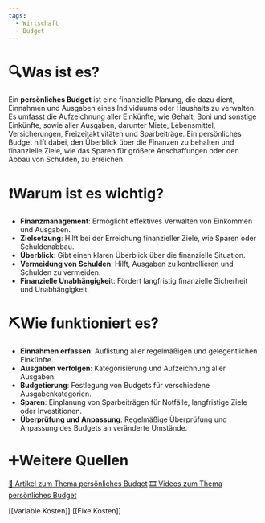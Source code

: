 ```yaml
---
tags:
  - Wirtschaft
  - Budget
---
```

# 🔍Was ist es?
Ein **persönliches Budget** ist eine finanzielle Planung, die dazu dient, Einnahmen und Ausgaben eines Individuums oder Haushalts zu verwalten. Es umfasst die Aufzeichnung aller Einkünfte, wie Gehalt, Boni und sonstige Einkünfte, sowie aller Ausgaben, darunter Miete, Lebensmittel, Versicherungen, Freizeitaktivitäten und Sparbeiträge. Ein persönliches Budget hilft dabei, den Überblick über die Finanzen zu behalten und finanzielle Ziele, wie das Sparen für größere Anschaffungen oder den Abbau von Schulden, zu erreichen.

# ❗Warum ist es wichtig?
- **Finanzmanagement**: Ermöglicht effektives Verwalten von Einkommen und Ausgaben.
- **Zielsetzung**: Hilft bei der Erreichung finanzieller Ziele, wie Sparen oder Schuldenabbau.
- **Überblick**: Gibt einen klaren Überblick über die finanzielle Situation.
- **Vermeidung von Schulden**: Hilft, Ausgaben zu kontrollieren und Schulden zu vermeiden.
- **Finanzielle Unabhängigkeit**: Fördert langfristig finanzielle Sicherheit und Unabhängigkeit.

# ⛏Wie funktioniert es?
- **Einnahmen erfassen**: Auflistung aller regelmäßigen und gelegentlichen Einkünfte.
- **Ausgaben verfolgen**: Kategorisierung und Aufzeichnung aller Ausgaben.
- **Budgetierung**: Festlegung von Budgets für verschiedene Ausgabenkategorien.
- **Sparen**: Einplanung von Sparbeiträgen für Notfälle, langfristige Ziele oder Investitionen.
- **Überprüfung und Anpassung**: Regelmäßige Überprüfung und Anpassung des Budgets an veränderte Umstände.

# ➕Weitere Quellen
[📄 Artikel zum Thema persönliches Budget](https://www.google.com/search?q=pers%C3%B6nliches+Budget&tbm=nws)
[🎞 Videos zum Thema persönliches Budget](https://www.google.com/search?q=pers%C3%B6nliches+Budget&tbm=vid)

[[Variable Kosten]]
[[Fixe Kosten]]